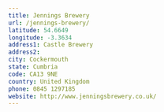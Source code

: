 ```yaml
---
title: Jennings Brewery
url: /jennings-brewery/
latitude: 54.6649
longitude: -3.3634
address1: Castle Brewery
address2: 
city: Cockermouth
state: Cumbria
code: CA13 9NE
country: United Kingdom
phone: 0845 1297185
website: http://www.jenningsbrewery.co.uk/
---
```


